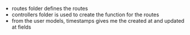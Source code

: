 <!-- BACKEND FOLDER -->
- routes folder defines the routes
- controllers folder is used to create the function for the routes
- from the user models, timestamps gives me the created at and updated at fields